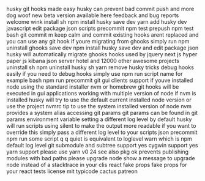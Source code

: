 husky git hooks made easy husky can prevent bad commit push and more dog woof new beta version available here feedback and bug reports welcome wink install sh npm install husky save dev yarn add husky dev javascript edit package json scripts precommit npm test prepush npm test bash git commit m keep calm and commit existing hooks arent replaced and you can use any git hook if youre migrating from ghooks simply run npm uninstall ghooks save dev npm install husky save dev and edit package json husky will automatically migrate ghooks hooks used by jquery next js hyper paper js kibana json server hotel and 12000 other awesome projects uninstall sh npm uninstall husky sh yarn remove husky tricks debug hooks easily if you need to debug hooks simply use npm run script name for example bash npm run precommit git gui clients support if youve installed node using the standard installer nvm or homebrew git hooks will be executed in gui applications working with multiple version of node if nvm is installed husky will try to use the default current installed node version or use the project nvmrc tip to use the system installed version of node nvm provides a system alias accessing git params git params can be found in git params environment variable setting a different log level by default husky will run scripts using silent to make the output more readable if you want to override this simply pass a different log level to your scripts json precommit npm run some script q q quiet is equivalent to loglevel warn which is npm default log level git submodule and subtree support yes cygwin support yes yarn support please use yarn v0 24 see also pkg ok prevents publishing modules with bad paths please upgrade node show a message to upgrade node instead of a stacktrace in your clis react fake props fake props for your react tests license mit typicode cactus patreon